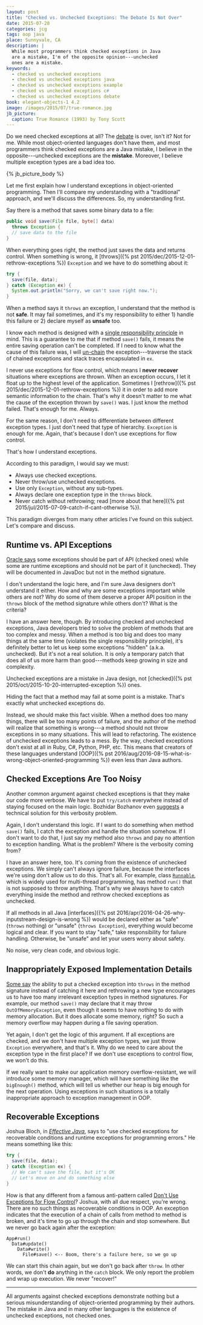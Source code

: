 ```yaml
---
layout: post
title: "Checked vs. Unchecked Exceptions: The Debate Is Not Over"
date: 2015-07-28
categories: jcg
tags: oop java
place: Sunnyvale, CA
description: |
  While most programmers think checked exceptions in Java
  are a mistake, I'm of the opposite opinion---unchecked
  ones are a mistake.
keywords:
  - checked vs unchecked exceptions
  - checked vs unchecked exceptions java
  - checked vs unchecked exceptions example
  - checked vs unchecked exceptions c#
  - checked vs unchecked exceptions debate
book: elegant-objects-1 4.2
image: /images/2015/07/true-romance.jpg
jb_picture:
  caption: True Romance (1993) by Tony Scott
---
```


Do we need checked exceptions at all? The
[debate](http://stackoverflow.com/questions/6115896/java-checked-vs-unchecked-exception-explanation)
is over, isn't it?
Not for me. While most object-oriented languages don't have them, and most programmers
think checked exceptions are a Java mistake, I believe in the
opposite---unchecked exceptions are the **mistake**. Moreover, I believe
multiple exception types are a bad idea too.

<!--more-->

{% jb_picture_body %}

Let me first explain how I understand exceptions in object-oriented programming.
Then I'll compare my understanding with a "traditional" approach, and
we'll discuss the differences. So, my understanding first.

Say there is a method that saves some binary data to a file:

```java
public void save(File file, byte[] data)
  throws Exception {
  // save data to the file
}
```

When everything goes right, the method just saves the data and returns control.
When something is wrong, it
[throws]({% pst 2015/dec/2015-12-01-rethrow-exceptions %})
`Exception` and we have to do something
about it:

```java
try {
  save(file, data);
} catch (Exception ex) {
  System.out.println("Sorry, we can't save right now.");
}
```

When a method says it `throws` an exception, I understand that the
method is not **safe**. It may fail sometimes, and it's my responsibility to
either 1) handle this failure or 2) declare myself as **unsafe** too.

I know each method is designed with a
[single responsibility principle](https://en.wikipedia.org/wiki/Single_responsibility_principle)
in mind. This is a guarantee to me that if method `save()` fails, it means
the entire saving operation can't be completed. If I need to know what
the cause of this failure was, I will [un-chain](https://en.wikipedia.org/wiki/Exception_chaining)
the exception---traverse the stack of chained exceptions and stack traces
encapsulated in `ex`.

I never use exceptions for flow control, which means I **never recover**
situations where exceptions are thrown. When an exception occurs, I let it float up to the
highest level of the application. Sometimes I
[rethrow]({% pst 2015/dec/2015-12-01-rethrow-exceptions %})
it in order to add more semantic information to the chain. That's why it doesn't matter
to me what the cause of the exception thrown by `save()` was. I just know
the method failed. That's enough for me. Always.

For the same reason, I don't need to differentiate between different exception
types. I just don't need that type of hierarchy. `Exception` is enough for me.
Again, that's because I don't use exceptions for flow control.

That's how I understand exceptions.

According to this paradigm, I would say we must:

 * Always use checked exceptions.
 * Never throw/use unchecked exceptions.
 * Use only `Exception`, without any sub-types.
 * Always declare one exception type in the `throws` block.
 * Never catch without rethrowing; read [more about that here]({% pst 2015/jul/2015-07-09-catch-if-cant-otherwise %}).

This paradigm diverges from many other articles I've found on this subject.
Let's compare and discuss.

## Runtime vs. API Exceptions

[Oracle says](http://docs.oracle.com/javase/tutorial/essential/exceptions/runtime.html)
some exceptions should be part of API (checked ones) while some are
runtime exceptions and should not be part of it (unchecked). They will be documented
in JavaDoc but not in the method signature.

I don't understand the logic here, and I'm sure Java designers don't
understand it either. How and why are some exceptions important while
others are not? Why do some of them deserve a proper API position
in the `throws` block of the method signature while others don't? What is the criteria?

I have an answer here, though. By introducing checked and unchecked exceptions, Java
developers tried to solve the problem of methods that are too complex and messy. When
a method is too big and does too many things at the same time (violates
the single responsibility principle), it's definitely better to let us
keep some exceptions "hidden" (a.k.a. unchecked).
But it's not a real solution. It is only
a temporary patch that does all of us more harm than good---methods keep
growing in size and complexity.

Unchecked exceptions are a mistake in Java design, not
[checked]({% pst 2015/oct/2015-10-20-interrupted-exception %}) ones.

Hiding the fact that a method may fail at some point is a mistake. That's
exactly what unchecked exceptions do.

Instead, we should make this fact visible. When a method does too many
things, there will be too many points of failure, and the author of the
method will realize that something is wrong---a method should
not throw exceptions in so many situations. This will lead to refactoring. The existence of
unchecked exceptions leads to a mess. By the way, checked exceptions don't exist
at all in Ruby, C#, Python, PHP, etc. This means that creators of these
languages understand
[OOP]({% pst 2016/aug/2016-08-15-what-is-wrong-object-oriented-programming %}) even less than Java authors.

## Checked Exceptions Are Too Noisy

Another common argument against checked exceptions is that they make our
code more verbose. We have to put `try/catch` everywhere instead of
staying focused on the main logic. Bozhidar Bozhanov even
[suggests](http://techblog.bozho.net/checked-and-unchecked-exceptions-in-java/)
a technical solution for this verbosity problem.

Again, I don't understand this logic. If I want to do something when method
`save()` fails, I catch the exception and handle the situation somehow.
If I don't want to do that, I just say my method also `throws` and pay no
attention to exception handling. What is the problem? Where is the verbosity
coming from?

I have an answer here, too. It's coming from the existence of unchecked
exceptions. We simply can't always ignore failure, because the interfaces
we're using don't allow us to do this. That's all. For example, class
[`Runnable`](http://docs.oracle.com/javase/7/docs/api/java/lang/Runnable.html),
which is widely used for multi-thread programming, has
method `run()` that is not supposed to throw anything. That's why we always have
to catch everything inside the method and rethrow checked
exceptions as unchecked.

If all methods in all Java
[interfaces]({% pst 2016/apr/2016-04-26-why-inputstream-design-is-wrong %}) would be declared either as
"safe" (`throws` nothing) or "unsafe" (`throws Exception`), everything would
become logical and clear. If you want to stay "safe," take responsibility
for failure handling. Otherwise, be "unsafe" and let your users worry about
safety.

No noise, very clean code, and obvious logic.

## Inappropriately Exposed Implementation Details

[Some say](http://www.ibm.com/developerworks/library/j-jtp05254/)
the ability to put a checked exception into `throws` in the method
signature instead of catching it here and rethrowing a new type
encourages us to have too many irrelevant exception types in method
signatures. For example, our method `save()` may declare that it
may throw `OutOfMemoryException`, even though it seems to have
nothing to do with memory allocation. But it does allocate some memory, right?
So such a memory overflow may happen during a file saving operation.

Yet again, I don't get the logic of this argument.
If all exceptions are checked, and we don't have multiple exception types,
we just throw `Exception` everywhere, and that's it. Why do we need to care
about the exception type in the first place? If we don't use exceptions to control
flow, we won't do this.

If we really want to make our application memory overflow-resistant, we will
introduce some memory manager, which will have something like the `bigEnough()`
method, which will tell us whether our heap is big enough for the next
operation. Using exceptions in such situations is a totally inappropriate approach
to exception management in OOP.

## Recoverable Exceptions

Joshua Bloch, in [_Effective Java_](https://amzn.to/2crH5tW),
says to "use checked exceptions for recoverable conditions and runtime exceptions
for programming errors." He means something like this:

```java
try {
  save(file, data);
} catch (Exception ex) {
  // We can't save the file, but it's OK
  // Let's move on and do something else
}
```

How is that any different from a famous anti-pattern called
[Don't Use Exceptions for Flow Control](http://c2.com/cgi/wiki?DontUseExceptionsForFlowControl)?
Joshua, with all due respect, you're wrong. There are no such things
as recoverable conditions in OOP. An exception indicates that the execution of a
chain of calls from method to method is broken, and it's time to go up
through the chain and stop somewhere. But we never go back again
after the exception:

```text
App#run()
  Data#update()
    Data#write()
      File#save() <-- Boom, there's a failure here, so we go up
```

We can start this chain again, but we don't go back after `throw`. In other
words, we don't **do** anything in the `catch` block. We only report the problem
and wrap up execution. We never "recover!"

<hr/>

All arguments against checked exceptions demonstrate nothing but
a serious misunderstanding of object-oriented programming by their authors.
The mistake in Java and in many other languages is the existence of unchecked
exceptions, not checked ones.
